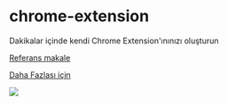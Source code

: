 # chrome-extension

Dakikalar içinde kendi Chrome Extension'ınınızı oluşturun

[Referans makale](https://dev.to/codesphere/building-a-chrome-extension-in-minutes-3662)

[Daha Fazlası için](https://developer.chrome.com/docs/webstore/publish/)

![](https://i.ibb.co/sRxb9Sc/chrome-extension.png)
